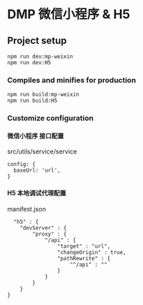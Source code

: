 # DMP 微信小程序 & H5

## Project setup
```
npm run dev:mp-weixin
npm run dev:H5
```

### Compiles and minifies for production
```
npm run build:mp-weixin
npm run build:H5
```

### Customize configuration
#### 微信小程序 接口配置
src/utils/service/service

```
config: {
  baseUrl: 'url',
}
```
#### H5 本地调试代理配置
manifest.json

```
  "h5" : {
    "devServer" : {
        "proxy" : {
            "/api" : {
                "target" : "url",
                "changeOrigin" : true,
                "pathRewrite" : {
                    "^/api" : ""
                }
            }
        }
    }
}
```

